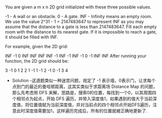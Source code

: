 You are given a m x n 2D grid initialized with these three possible values.

-1 - A wall or an obstacle. 0 - A gate. INF - Infinity means an empty room. We use the value 2^31 - 1 = 2147483647 to represent INF as you may assume that the distance to a gate is less than 2147483647. Fill each empty room with the distance to its nearest gate. If it is impossible to reach a gate, it should be filled with INF.

For example, given the 2D grid:

INF  -1  0  INF
INF INF INF  -1
INF  -1 INF  -1
  0  -1 INF INF
After running your function, the 2D grid should be:

  3  -1   0   1
  2   2   1  -1
  1  -1   2  -1
  0  -1   3   4

- Solution
-这道题类似一种迷宫问题，规定了 -1 表示墙，0表示门，让求每个点到门的最近的曼哈顿距离，这其实类似于求距离场 Distance Map 的问题，那么先考虑用 DFS 来解，思路是，搜索0的位置，每找到一个0，以其周围四个相邻点为起点，开始 DFS 遍历，并带入深度值1，如果遇到的值大于当前深度值，将位置值赋为当前深度值，并对当前点的四个相邻点开始DFS遍历，注意此时深度值需要加1，这样遍历完成后，所有的位置就被正确地更新了.
